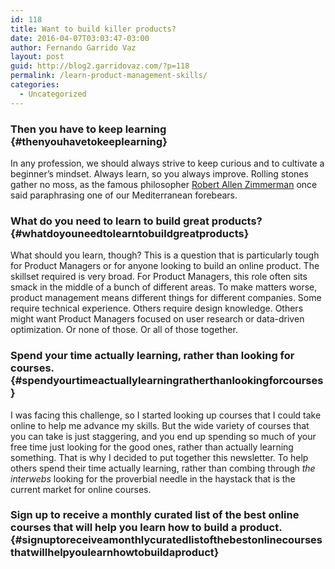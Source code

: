 ```yaml
---
id: 118
title: Want to build killer products?
date: 2016-04-07T03:03:47-03:00
author: Fernando Garrido Vaz
layout: post
guid: http://blog2.garridovaz.com/?p=118
permalink: /learn-product-management-skills/
categories:
  - Uncategorized
---
```

### Then you have to keep learning {#thenyouhavetokeeplearning}

In any profession, we should always strive to keep curious and to cultivate a beginner&#8217;s mindset. Always learn, so you always improve. Rolling stones gather no moss, as the famous philosopher [Robert Allen Zimmerman](https://en.wikipedia.org/wiki/Bob_Dylan) once said paraphrasing one of our Mediterranean forebears.

### What do you need to learn to build great products? {#whatdoyouneedtolearntobuildgreatproducts}

What should you learn, though? This is a question that is particularly tough for Product Managers or for anyone looking to build an online product. The skillset required is very broad. For Product Managers, this role often sits smack in the middle of a bunch of different areas. To make matters worse, product management means different things for different companies. Some require technical experience. Others require design knowledge. Others might want Product Managers focused on user research or data-driven optimization. Or none of those. Or all of those together.

### Spend your time actually learning, rather than looking for courses. {#spendyourtimeactuallylearningratherthanlookingforcourses}

I was facing this challenge, so I started looking up courses that I could take online to help me advance my skills. But the wide variety of courses that you can take is just staggering, and you end up spending so much of your free time just looking for the good ones, rather than actually learning something. That is why I decided to put together this newsletter. To help others spend their time actually learning, rather than combing through _the interwebs_ looking for the proverbial needle in the haystack that is the current market for online courses.

### Sign up to receive a monthly curated list of the best online courses that will help you learn how to build a product. {#signuptoreceiveamonthlycuratedlistofthebestonlinecoursesthatwillhelpyoulearnhowtobuildaproduct}<div align=center style="background-color:#EEE; font: 15px arial, sans-serif;"> </div>
